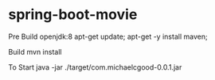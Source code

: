 # spring-boot-movie

Pre Build
openjdk:8
apt-get update; apt-get -y install maven;

Build
mvn install

To Start
java -jar ./target/com.michaelcgood-0.0.1.jar
